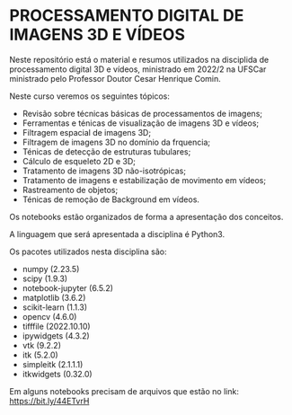 # PROCESSAMENTO DIGITAL DE IMAGENS 3D E VÍDEOS

Neste repositório está o material e resumos utilizados na disciplida de processamento digital 3D e vídeos, ministrado em 2022/2 na UFSCar ministrado pelo Professor Doutor Cesar Henrique Comin.

Neste curso veremos os seguintes tópicos:
* Revisão sobre técnicas básicas de processamentos de imagens;
* Ferramentas e ténicas de visualização de imagens 3D e vídeos;
* Filtragem espacial de imagens 3D;
* Filtragem de imagens 3D no domínio da frquencia;
* Ténicas de detecção de estruturas tubulares;
* Cálculo de esqueleto 2D e 3D;
* Tratamento de imagens 3D não-isotrópicas;
* Tratamento de imagens e estabilização de movimento em vídeos;
* Rastreamento de objetos;
* Ténicas de remoção de Background em vídeos.

Os notebooks estão organizados de forma a apresentação dos conceitos.

A linguagem que será apresentada a disciplina é Python3.

Os pacotes utilizados nesta disciplina são:
* numpy (2.23.5)
* scipy (1.9.3)
* notebook-jupyter (6.5.2)
* matplotlib (3.6.2)
* scikit-learn (1.1.3)
* opencv (4.6.0)
* tifffile (2022.10.10)
* ipywidgets (4.3.2)
* vtk (9.2.2)
* itk (5.2.0)
* simpleitk (2.1.1.1)
* itkwidgets (0.32.0)

Em alguns notebooks precisam de arquivos que estão no link: https://bit.ly/44ETvrH
